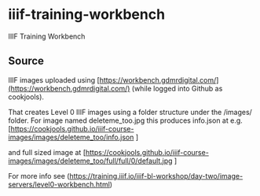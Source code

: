 # iiif-training-workbench
IIIF Training Workbench

## Source
IIIF images uploaded using [https://workbench.gdmrdigital.com/](https://workbench.gdmrdigital.com/) (while logged into Github as cookjools).

That creates Level 0 IIIF images using a folder structure under the /images/ folder. For image named deleteme_too.jpg this produces info.json at e.g. [https://cookjools.github.io/iiif-course-images/images/deleteme_too/info.json ]

and full sized image at [https://cookjools.github.io/iiif-course-images/images/deleteme_too/full/full/0/default.jpg ]

For more info see (https://training.iiif.io/iiif-bl-workshop/day-two/image-servers/level0-workbench.html)

